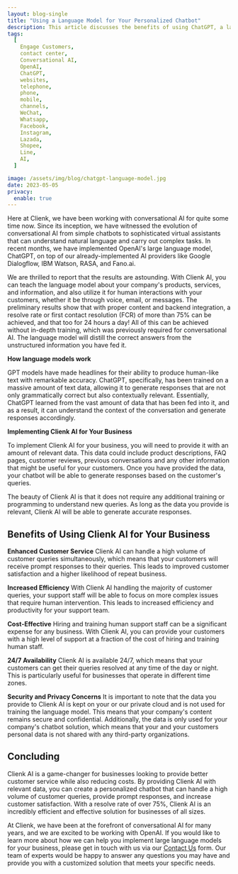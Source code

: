 ```yaml
---
layout: blog-single
title: "Using a Language Model for Your Personalized Chatbot"
description: This article discusses the benefits of using ChatGPT, a large language model, for creating personalized chatbots for businesses. With proper content and backend integration, ChatGPT can achieve a high resolve rate of over 75% for customer queries. This solution is efficient and effective, providing businesses with a way to provide better customer service while reducing costs. The article also highlights Clienk's experience working with ChatGPT and invites readers to learn more about how the technology can be implemented for their own businesses.
tags:
  [
    Engage Customers,
    contact center,
    Conversational AI,
    OpenAI,
    ChatGPT,
    websites,
    telephone,
    phone,
    mobile,
    channels,
    WeChat,
    Whatsapp,
    Facebook,
    Instagram,
    Lazada,
    Shopee,
    Line,
    AI,
  ]

image: /assets/img/blog/chatgpt-language-model.jpg
date: 2023-05-05
privacy:
  enable: true
---
```


Here at Clienk, we have been working with conversational AI for quite some time now. Since its inception, we have witnessed the evolution of conversational AI from simple chatbots to sophisticated virtual assistants that can understand natural language and carry out complex tasks. In recent months, we have implemented OpenAI's large language model, ChatGPT, on top of our already-implemented AI providers like Google Dialogflow, IBM Watson, RASA, and Fano.ai.

We are thrilled to report that the results are astounding. With Clienk AI, you can teach the language model about your company's products, services, and information, and also utilize it for human interactions with your customers, whether it be through voice, email, or messages. The preliminary results show that with proper content and backend integration, a resolve rate or first contact resolution (FCR) of more than 75% can be achieved, and that too for 24 hours a day! All of this can be achieved without in-depth training, which was previously required for conversational AI. The language model will distill the correct answers from the unstructured information you have fed it.

**How language models work**

GPT models have made headlines for their ability to produce human-like text with remarkable accuracy. ChatGPT, specifically, has been trained on a massive amount of text data, allowing it to generate responses that are not only grammatically correct but also contextually relevant. Essentially, ChatGPT learned from the vast amount of data that has been fed into it, and as a result, it can understand the context of the conversation and generate responses accordingly.

**Implementing Clienk AI for Your Business**

To implement Clienk AI for your business, you will need to provide it with an amount of relevant data. This data could include product descriptions, FAQ pages, customer reviews, previous conversations and any other information that might be useful for your customers. Once you have provided the data, your chatbot will be able to generate responses based on the customer's queries.

The beauty of Clienk AI is that it does not require any additional training or programming to understand new queries. As long as the data you provide is relevant, Clienk AI will be able to generate accurate responses.

## Benefits of Using Clienk AI for Your Business

**Enhanced Customer Service**
Clienk AI can handle a high volume of customer queries simultaneously, which means that your customers will receive prompt responses to their queries. This leads to improved customer satisfaction and a higher likelihood of repeat business.

**Increased Efficiency**
With Clienk AI handling the majority of customer queries, your support staff will be able to focus on more complex issues that require human intervention. This leads to increased efficiency and productivity for your support team.

**Cost-Effective**
Hiring and training human support staff can be a significant expense for any business. With Clienk AI, you can provide your customers with a high level of support at a fraction of the cost of hiring and training human staff.

**24/7 Availability**
Clienk AI is available 24/7, which means that your customers can get their queries resolved at any time of the day or night. This is particularly useful for businesses that operate in different time zones.

**Security and Privacy Concerns**
It is important to note that the data you provide to Clienk AI is kept on your or our private cloud and is not used for training the language model. This means that your company's content remains secure and confidential. Additionally, the data is only used for your company's chatbot solution, which means that your and your customers personal data is not shared with any third-party organizations.

## Concluding

Clienk AI is a game-changer for businesses looking to provide better customer service while also reducing costs. By providing Clienk AI with relevant data, you can create a personalized chatbot that can handle a high volume of customer queries, provide prompt responses, and increase customer satisfaction. With a resolve rate of over 75%, Clienk AI is an incredibly efficient and effective solution for businesses of all sizes.

At Clienk, we have been at the forefront of conversational AI for many years, and we are excited to be working with OpenAI. If you would like to learn more about how we can help you implement large language models for your business, please get in touch with us via our [Contact Us](/contact-us/) form. Our team of experts would be happy to answer any questions you may have and provide you with a customized solution that meets your specific needs.